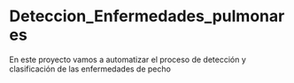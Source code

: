 # Deteccion_Enfermedades_pulmonares
En este proyecto vamos a automatizar el proceso de detección y clasificación de las enfermedades de pecho
